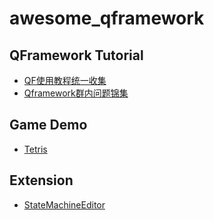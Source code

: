 # awesome_qframework



## QFramework Tutorial
* [QF使用教程统一收集](http://liangxiegame.com/forum/topic/25/qf使用教程统一收集帖/)
* [Qframework群内问题锦集](https://blog.csdn.net/dengshunhao/article/details/89298152)


## Game Demo
* [Tetris](https://github.com/liangxiegame/Tetris)

## Extension
* [StateMachineEditor](https://gitee.com/l827922094/StatemanagerEditor)

